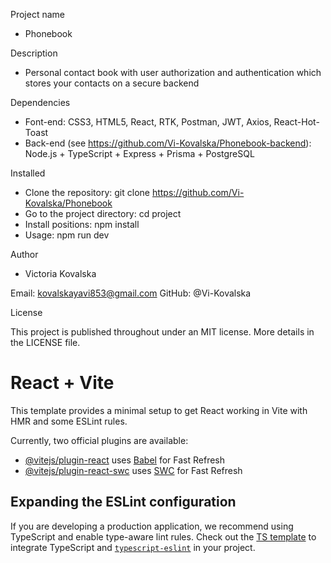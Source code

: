 Project name

- Phonebook

Description

- Personal contact book with user authorization and authentication which stores
  your contacts on a secure backend

Dependencies

- Font-end: CSS3, HTML5, React, RTK, Postman, JWT, Axios, React-Hot-Toast
- Back-end (see https://github.com/Vi-Kovalska/Phonebook-backend): Node.js +
  TypeScript + Express + Prisma + PostgreSQL

Installed

- Clone the repository: git clone https://github.com/Vi-Kovalska/Phonebook
- Go to the project directory: cd project
- Install positions: npm install
- Usage: npm run dev

Author

- Victoria Kovalska

Email: kovalskayavi853@gmail.com GitHub: @Vi-Kovalska

License

This project is published throughout under an MIT license. More details in the
LICENSE file.

# React + Vite

This template provides a minimal setup to get React working in Vite with HMR and
some ESLint rules.

Currently, two official plugins are available:

- [@vitejs/plugin-react](https://github.com/vitejs/vite-plugin-react/blob/main/packages/plugin-react/README.md)
  uses [Babel](https://babeljs.io/) for Fast Refresh
- [@vitejs/plugin-react-swc](https://github.com/vitejs/vite-plugin-react-swc)
  uses [SWC](https://swc.rs/) for Fast Refresh

## Expanding the ESLint configuration

If you are developing a production application, we recommend using TypeScript
and enable type-aware lint rules. Check out the
[TS template](https://github.com/vitejs/vite/tree/main/packages/create-vite/template-react-ts)
to integrate TypeScript and [`typescript-eslint`](https://typescript-eslint.io)
in your project.
